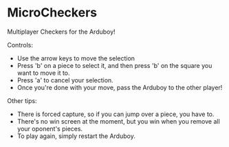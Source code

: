# MicroCheckers
Multiplayer Checkers for the Arduboy!

Controls:
- Use the arrow keys to move the selection
- Press 'b' on a piece to select it, and then press 'b' on the square you want to move it to.
- Press 'a' to cancel your selection.
- Once you're done with your move, pass the Arduboy to the other player!

Other tips:
- There is forced capture, so if you can jump over a piece, you have to.
- There's no win screen at the moment, but you win when you remove all your oponent's pieces.
- To play again, simply restart the Arduboy.
